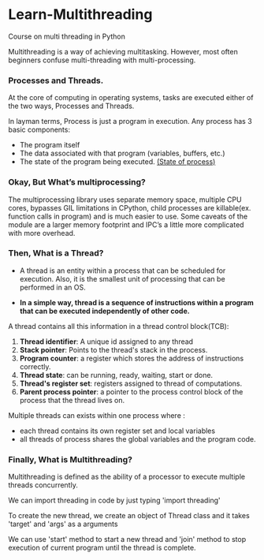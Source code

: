# Learn-Multithreading
Course on multi threading in Python

Multithreading is a way of achieving multitasking. However, most often beginners confuse multi-threading with multi-processing. 

### Processes and Threads. 
At the core of computing in operating systems, tasks are executed either of the two ways, Processes and Threads. 

In layman terms, Process is just a program in execution. Any process has 3 basic components:
- The program itself
- The data associated with that program (variables, buffers, etc.)
- The state of the program being executed. [(State of process)](https://en.wikipedia.org/wiki/Process_state)

### Okay, But What’s multiprocessing?
The multiprocessing library uses separate memory space, multiple CPU cores, bypasses GIL limitations in CPython, child processes are killable(ex. function calls in program) and is much easier to use. Some caveats of the module are a larger memory footprint and IPC’s a little more complicated with more overhead.


### Then, What is a Thread?
- A thread is an entity within a process that can be scheduled for execution. Also, it is the smallest unit of processing that can be performed in an OS. 

- **In a simple way, thread is a sequence of instructions within a program that can be executed independently of other code.**

A thread contains all this information in a thread control block(TCB):
        
1. **Thread identifier**: A unique id assigned to any thread 
2. **Stack pointer**: Points to the thread's stack in the process.
3. **Program counter**: a register which stores the address of instructions correctly.
4. **Thread state**: can be running, ready, waiting, start or done.
5. **Thread's register set**: registers assigned to thread of computations.
6. **Parent process pointer**: a pointer to the process control block of the process that the thread lives on. 

Multiple threads can exists within one process where :
 - each thread contains its own register set and local variables
 - all threads of process shares the global variables and the program code.

### Finally, What is Multithreading?
Multithreading is defined as the ability of a processor to execute multiple threads concurrently.
 
We can import threading in code by just typing 'import threading'

To create the new thread, we create an object of Thread class and it takes 'target' and 'args' as a arguments   

We can use 'start' method to start a new thread and 'join' method to stop execution of current program until the thread is complete.

